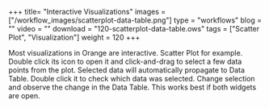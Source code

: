 +++
title= "Interactive Visualizations"
images =  ["/workflow_images/scatterplot-data-table.png"]
type = "workflows"
blog =  ""
video = ""
download = "120-scatterplot-data-table.ows"
tags = ["Scatter Plot", "Visualization"]
weight = 120
+++

Most visualizations in Orange are interactive. Scatter Plot for example. Double click its icon to open it and click-and-drag to select a few data points from the plot. Selected data will automatically propagate to Data Table. Double click it to check which data was selected. Change selection and observe the change in the Data Table. This works best if both widgets are open.
